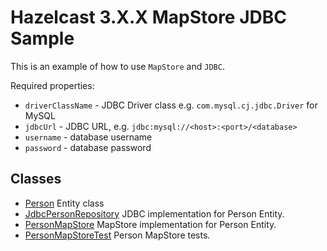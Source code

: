 # Hazelcast 3.X.X MapStore JDBC Sample

This is an example of how to use `MapStore` and `JDBC`.

Required properties:

- `driverClassName` - JDBC Driver class e.g. `com.mysql.cj.jdbc.Driver` for MySQL
- `jdbcUrl` - JDBC URL, e.g. `jdbc:mysql://<host>:<port>/<database>`
- `username` - database username
- `password` - database password

## Classes

- [Person](src/main/java/sample/com/hazelcast/cloud/mapstore3/jdbc/Person.java) Entity class
- [JdbcPersonRepository](src/main/java/sample/com/hazelcast/cloud/mapstore3/jdbc/JdbcPersonRepository.java) JDBC
  implementation for Person Entity.
- [PersonMapStore](src/main/java/sample/com/hazelcast/cloud/mapstore3/jdbc/JdbcPersonMapStore.java) MapStore
  implementation for Person Entity.
- [PersonMapStoreTest](src/test/java/sample/com/hazelcast/cloud/mapstore3/jdbc/JdbcPersonMapStoreTest.java) Person
  MapStore tests.

